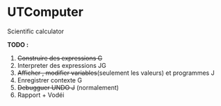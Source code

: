 # UTComputer
Scientific calculator

__TODO :__

  1. ~~Construire des expressions G~~
  2. Interpreter des expressions JG 
  3. ~~Afficher , modifier variables~~(seulement les valeurs) et programmes J 
  4. Enregistrer contexte G 
  5. ~~Debugguer UNDO J~~ (normalement) 
  6. Rapport + Vodéi 
  
  
